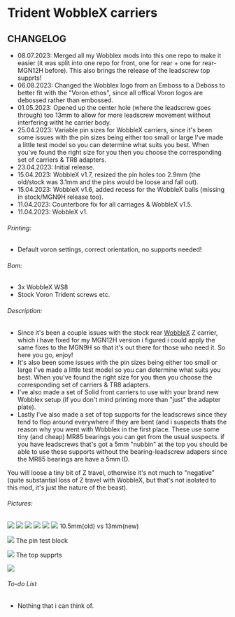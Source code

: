 # Trident WobbleX carriers
## CHANGELOG
- 08.07.2023: Merged all my Wobblex mods into this one repo to make it easier (it was split into one repo for front, one for rear + one for rear-MGN12H before). This also brings the release of the leadscrew top supprts!
- 06.08.2023: Changed the Wobblex logo from an Emboss to a Deboss to better fit with the "Voron ethos", since all offical Voron logos are debossed rather than embossed.
- 01.05.2023: Opened up the center hole (where the leadscrew goes through) too 13mm to allow for more leadscrew movement wiithout interfering witht he carrier body.
- 25.04.2023: Variable pin sizes for WobbleX carriers, since it's been some issues with the pin sizes being either too small or large I've made a little test model so you can determine what suits you best. When you've found the right size for you then you choose the corresponding set of carriers & TR8 adapters.
- 23.04.2023: Initial release.
- 15.04.2023: WobbleX v1.7, resized the pin holes too 2.9mm (the old/stock was 3.1mm and the pins would be loose and fall out).
- 15.04.2023: WobbleX v1.6, added recess for the WobbleX balls (missing in stock/MGN9H release too).
- 11.04.2023: Counterbore fix for all carriages & WobbleX v1.5.
- 11.04.2023: WobbleX v1.

###### Printing:
- Default voron settings, correct orientation, no supports needed!

###### Bom:
- 3x WobbleX WS8 
- Stock Voron Trident screws etc.

###### Description:
- Since it's been a couple issues with the stock rear [WobbleX](https://github.com/MirageC79/Interfaces-for-WobbleX-integration/tree/main/Voron/Trident) Z carrier, which i have fixed for my MGN12H version i figured i could apply the same fixes to the MGN9H so that it's out there for those who need it. So here you go, enjoy!
- It's also been some issues with the pin sizes being either too small or large I've made a little test model so you can determine what suits you best. When you've found the right size for you then you choose the corresponding set of carriers & TR8 adapters.
- I've also made a set of Solid front carriers to use with your brand new Wobblex setup (if you don't mind printing more than "just" the adapter plate).
- Lastly I've also made a set of top supports for the leadscrews since they tend to flop around everywhere if they are bent (and i suspects thats the reason why you went with Wobblex in the first place. These use some tiny (and cheap) MR85 bearings you can get from the usual suspects.
if you have leadscrews that's got a 5mm "nubbin" at the top you should be able to use these supports without the bearing-leadscrew adapers since the MR85 bearings are have a 5mm ID.

You will loose a tiny bit of Z travel, otherwise it's not much to "negative" (quite substantial loss of Z travel with WobbleX, but that's not isolated to this mod, it's just the nature of the beast). 

###### Pictures:
![](./pics/front_1.png)
![](./pics/front_2.png)
![](./pics/front_3.png)
![](./pics/rear_1.png)
![](./pics/rear_2.png)
![](./pics/rear_MGN12H-v1.7.png)
10.5mm(old) vs 13mm(new)

![](./pics/4.png)
The pin test block

![](./pics/test.png)
The top supprts

![](./pics/top_supports_1.png)

###### To-do List
- Nothing that i can think of.
